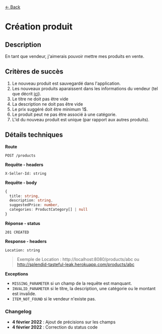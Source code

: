 [← Back](../README.md)

# Création produit

## Description

En tant que vendeur, j'aimerais pouvoir mettre mes produits en vente.

## Critères de succès

1. Le nouveau produit est sauvegardé dans l'application.
2. Les nouveaux produits aparaissent dans les informations du vendeur (tel que décrit [ici](https://github.com/glo2003/H22-Iteration1/blob/master/features/2.seller-get.md)).
3. Le titre ne doit pas être vide
4. La description ne doit pas être vide
5. Le prix suggéré doit être minimum 1$.
6. Le produit peut ne pas être associé à une catégorie.
7. L'id du nouveau produit est unique (par rapport aux autres produits).

## Détails techniques

**Route**

```
POST /products
```

**Requête - headers**

```
X-Seller-Id: string
```

**Requête - body**

```ts
{
  title: string,
  description: string,
  suggestedPrice: number,
  categories: ProductCategory[] | null
}
```

**Réponse - status**

`201 CREATED`

**Response - headers**

```
Location: string
```

> Exemple de Location : http://localhost:8080/products/abc ou http://splendid-tasteful-leak.herokuapp.com/products/abc

**Exceptions**

- `MISSING_PARAMETER` si un champ de la requête est manquant.
- `INVALID_PARAMETER` si le titre, la description, une catégorie ou le montant est invalide.
- `ITEM_NOT_FOUND` si le vendeur n'existe pas.

### Changelog

- **4 février 2022** : Ajout de précisions sur les champs
- **4 février 2022** : Correction du status code
